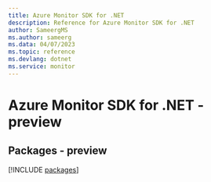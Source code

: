 ```yaml
---
title: Azure Monitor SDK for .NET
description: Reference for Azure Monitor SDK for .NET
author: SameergMS
ms.author: sameerg
ms.data: 04/07/2023
ms.topic: reference
ms.devlang: dotnet
ms.service: monitor
---
```

# Azure Monitor SDK for .NET - preview
## Packages - preview
[!INCLUDE [packages](monitor-index.md)]